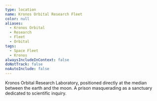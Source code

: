 ```yaml
---
type: location
name: Kronos Orbital Research Fleet
color: null
aliases:
  - Kronos Orbital
  - Research
  - Fleet
  - Orbital
tags:
  - Space Fleet
  - Kronos
alwaysIncludeInContext: false
doNotTrack: false
noAutoInclude: false
---
```

Kronos Orbital Research Laboratory, positioned directly at the median between the earth and the moon. A prison masquerading as a sanctuary dedicated to scientific inquiry.